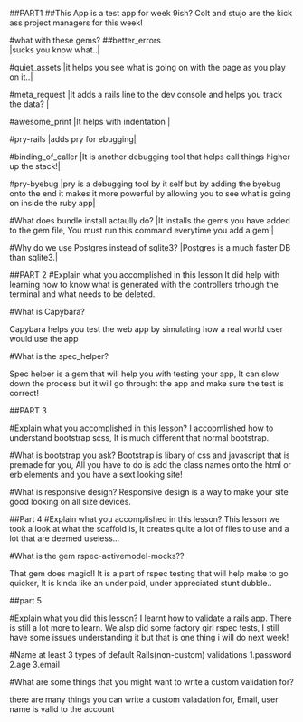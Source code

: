 ##PART1
##This App is a test app for week 9ish? Colt and stujo are the kick ass project managers for this week!

#what with these gems?
##better_errors  
|sucks you know what..|

#quiet_assets 
|it helps you see what is going on with the page as you play on it..|

#meta_request 
|It adds a rails line to the dev console and helps you track the data? |

#awesome_print
|It helps with indentation |

#pry-rails
|adds pry for ebugging|

#binding_of_caller
|It is another debugging tool that helps call things higher up the stack!|

#pry-byebug
|pry is a debugging tool by it self but by adding the byebug onto the end it makes it more powerful by allowing you to see what is going on inside the ruby app|

#What does bundle install
 actaully do?
 |It installs the gems you have added to the gem file, You must run this command everytime you add a gem!|

#Why do we use Postgres instead of sqlite3?
|Postgres is a much faster DB than sqlite3.|

##PART 2
#Explain what you accomplished in this lesson
It did help with learning how to know what is generated with the controllers trhough the terminal and what needs to be deleted.

#What is Capybara?

Capybara helps you test the web app by simulating how  a real world user would use the app

#What is the spec_helper?

Spec helper is a gem that will help you with testing your app, It can slow down the process but it will go throught the app and make sure the test is correct!

##PART 3

#Explain what you accomplished in this lesson?
I accopmlished how to understand bootstrap scss, It is much different that normal bootstrap.

#What is bootstrap you ask?
Bootstrap is libary of css and javascript that is premade for you, All you have to do is add the class names onto the html or erb elements and you have a sext looking site!

#What is responsive design?
Responsive design is a way to make your site good looking on all size devices. 

##Part 4
#Explain what you accomplished in this lesson?
This lesson we took a look at what the scaffold is, It creates quite a lot of files to use and a lot that are deemed useless... 

#What is the gem rspec-activemodel-mocks??

That gem does magic!! It is a part of rspec testing that will help make to go quicker, It is kinda like an under paid, under appreciated stunt dubble..

##part 5

#Explain what you did this lesson?
I learnt how to validate a rails app. There is still a lot more to learn. We alsp did some factory girl rspec tests, I still have some issues understanding it but that is one thing i will do next week!

#Name at least 3 types of default Rails(non-custom) validations
1.password
2.age
3.email

#What are some things that you might want to write a custom validation for?

there are many things you can write a custom valadation for, Email, user name is valid to the account

